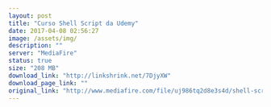 ```yaml
---
layout: post
title: "Curso Shell Script da Udemy"
date: 2017-04-08 02:56:27
image: /assets/img/
description: ""
server: "MediaFire"
status: true
size: "208 MB"
download_link: "http://linkshrink.net/7DjyXW"
download_page_link: ""
original_link: "http://www.mediafire.com/file/uj986tq2d8e3s4d/shell-script.rar"
---
```

